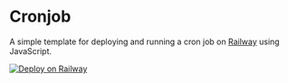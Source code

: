 # Cronjob

A simple template for deploying and running a cron job on [Railway](https://railway.app) using JavaScript.

[![Deploy on Railway](https://railway.app/button.svg)](https://railway.app/template/I6jLyB?referralCode=6e6q7D)
